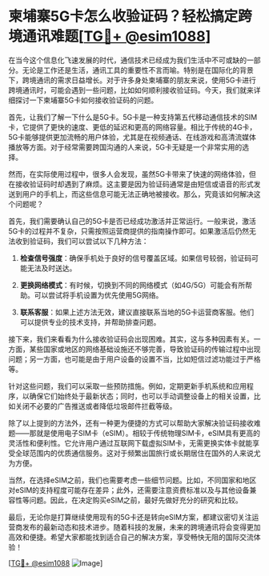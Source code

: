 # 柬埔寨5G卡怎么收验证码？轻松搞定跨境通讯难题[[TG💪+ @esim1088](https://t.me/s/esim1088)]

在当今这个信息化飞速发展的时代，通信技术已经成为我们生活中不可或缺的一部分。无论是工作还是生活，通讯工具的重要性不言而喻。特别是在国际化的背景下，跨境通讯的需求日益增长。对于许多身处柬埔寨的朋友来说，使用5G卡进行跨境通讯时，可能会遇到一些问题，比如如何顺利接收验证码。今天，我们就来详细探讨一下柬埔寨5G卡如何接收验证码的问题。

首先，让我们了解一下什么是5G卡。5G卡是一种支持第五代移动通信技术的SIM卡，它提供了更快的速度、更低的延迟和更高的网络容量。相比于传统的4G卡，5G卡能够提供更加流畅的用户体验，尤其是在视频通话、在线游戏和高清流媒体播放等方面。对于经常需要跨国沟通的人来说，5G卡无疑是一个非常实用的选择。

然而，在实际使用过程中，很多人会发现，虽然5G卡带来了快速的网络体验，但在接收验证码时却遇到了麻烦。这主要是因为验证码通常是由短信或语音的形式发送到用户的手机上，而这些信息可能无法正确地被接收。那么，究竟该如何解决这个问题呢？

首先，我们需要确认自己的5G卡是否已经成功激活并正常运行。一般来说，激活5G卡的过程并不复杂，只需按照运营商提供的指南操作即可。如果激活后仍然无法收到验证码，我们可以尝试以下几种方法：

1. **检查信号强度**：确保手机处于良好的信号覆盖区域。如果信号较弱，验证码可能无法及时送达。
   
2. **更换网络模式**：有时候，切换到不同的网络模式（如4G/5G）可能会有所帮助。可以尝试将手机设置为优先使用5G网络。

3. **联系客服**：如果上述方法无效，建议直接联系当地的5G卡运营商客服。他们可以提供专业的技术支持，并帮助排查问题。

接下来，我们来看看为什么接收验证码会出现困难。其实，这与多种因素有关。一方面，某些国家或地区的网络基础设施还不够完善，导致验证码的传输过程中出现问题；另一方面，也可能是由于用户设备的设置不当，比如短信过滤功能过于严格等。

针对这些问题，我们可以采取一些预防措施。例如，定期更新手机系统和应用程序，以确保它们始终处于最新状态；同时，也可以手动调整设备上的相关设置，比如关闭不必要的广告推送或者降低垃圾邮件拦截等级。

除了以上提到的方法外，还有一种更为便捷的方式可以帮助大家解决验证码接收难题——那就是使用电子SIM卡（eSIM）。相较于传统物理SIM卡，eSIM具有更高的灵活性和便利性。它允许用户通过互联网下载虚拟SIM卡，无需更换实体卡就能享受全球范围内的优质通信服务。这对于频繁出国旅行或长期居住在国外的人来说尤为方便。

当然，在选择eSIM之前，我们也需要考虑一些细节问题。比如，不同国家和地区对eSIM的支持程度可能存在差异；此外，还需要注意资费标准以及与其他设备兼容性等问题。因此，在决定购买eSIM之前，最好先做好充分的研究和比较。

最后，无论你是打算继续使用现有的5G卡还是转向eSIM方案，都建议密切关注运营商发布的最新动态和技术进步。随着科技的发展，未来的跨境通讯将会变得更加高效和便捷。希望大家都能找到适合自己的解决方案，享受畅快无阻的国际交流体验！

[[TG💪+ @esim1088](https://t.me/s/esim1088) ![Image](https://i.postimg.cc/4NQfJmqS/Snipaste-2025-05-13-00-14-12.png)]